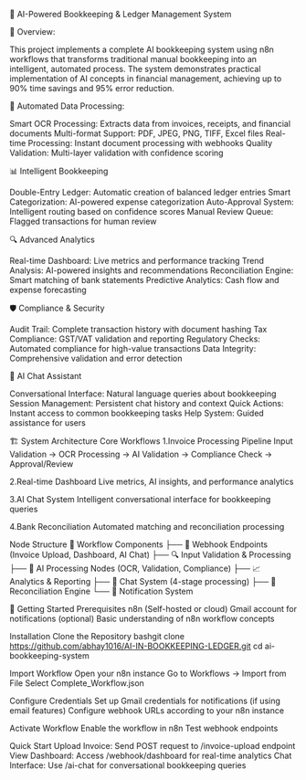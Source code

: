 🤖 AI-Powered Bookkeeping & Ledger Management System

🌟 Overview:

This project implements a complete AI bookkeeping system using n8n workflows that transforms traditional manual bookkeeping into an intelligent, automated process. The system demonstrates practical implementation of AI concepts in financial management, achieving up to 90% time savings and 95% error reduction.

🔄 Automated Data Processing:

Smart OCR Processing: Extracts data from invoices, receipts, and financial documents
Multi-format Support: PDF, JPEG, PNG, TIFF, Excel files
Real-time Processing: Instant document processing with webhooks
Quality Validation: Multi-layer validation with confidence scoring

📊 Intelligent Bookkeeping

Double-Entry Ledger: Automatic creation of balanced ledger entries
Smart Categorization: AI-powered expense categorization
Auto-Approval System: Intelligent routing based on confidence scores
Manual Review Queue: Flagged transactions for human review

🔍 Advanced Analytics

Real-time Dashboard: Live metrics and performance tracking
Trend Analysis: AI-powered insights and recommendations
Reconciliation Engine: Smart matching of bank statements
Predictive Analytics: Cash flow and expense forecasting

🛡️ Compliance & Security

Audit Trail: Complete transaction history with document hashing
Tax Compliance: GST/VAT validation and reporting
Regulatory Checks: Automated compliance for high-value transactions
Data Integrity: Comprehensive validation and error detection

💬 AI Chat Assistant

Conversational Interface: Natural language queries about bookkeeping
Session Management: Persistent chat history and context
Quick Actions: Instant access to common bookkeeping tasks
Help System: Guided assistance for users

🏗️ System Architecture
Core Workflows
1.Invoice Processing Pipeline
Input Validation → OCR Processing → AI Validation → Compliance Check → Approval/Review

2.Real-time Dashboard
Live metrics, AI insights, and performance analytics

3.AI Chat System
Intelligent conversational interface for bookkeeping queries

4.Bank Reconciliation
Automated matching and reconciliation processing


Node Structure
📁 Workflow Components
├── 🔗 Webhook Endpoints (Invoice Upload, Dashboard, AI Chat)
├── 🔍 Input Validation & Processing
├── 🤖 AI Processing Nodes (OCR, Validation, Compliance)
├── 📈 Analytics & Reporting
├── 💬 Chat System (4-stage processing)
├── 🔄 Reconciliation Engine
└── 📧 Notification System

🚀 Getting Started
Prerequisites
n8n (Self-hosted or cloud)
Gmail account for notifications (optional)
Basic understanding of n8n workflow concepts

Installation
Clone the Repository
bashgit clone https://github.com/abhay1016/AI-IN-BOOKKEEPING-LEDGER.git
cd ai-bookkeeping-system

Import Workflow
Open your n8n instance
Go to Workflows → Import from File
Select Complete_Workflow.json


Configure Credentials
Set up Gmail credentials for notifications (if using email features)
Configure webhook URLs according to your n8n instance


Activate Workflow
Enable the workflow in n8n
Test webhook endpoints

Quick Start
Upload Invoice: Send POST request to /invoice-upload endpoint
View Dashboard: Access /webhook/dashboard for real-time analytics
Chat Interface: Use /ai-chat for conversational bookkeeping queries
